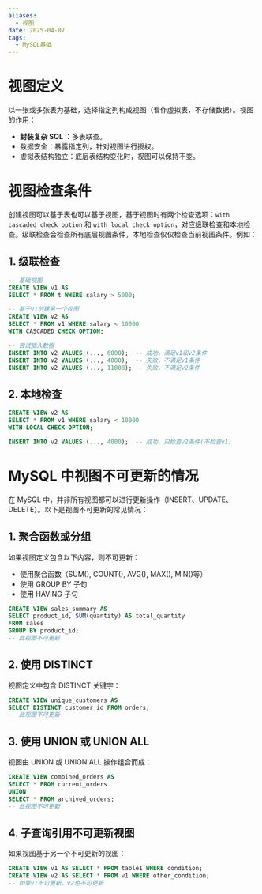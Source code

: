```yaml
---
aliases:
  - 视图
date: 2025-04-07
tags:
  - MySQL基础
---
```

# 视图定义

以一张或多张表为基础，选择指定列构成视图（看作虚拟表，不存储数据）。视图的作用：
- **封装复杂 SQL** ：多表联查。
- 数据安全：暴露指定列，针对视图进行授权。
- 虚拟表结构独立：底层表结构变化时，视图可以保持不变。

# 视图检查条件

创建视图可以基于表也可以基于视图，基于视图时有两个检查选项：`with cascaded check option` 和 `with local check option`，对应级联检查和本地检查。级联检查会检查所有底层视图条件，本地检查仅仅检查当前视图条件。例如：

## 1. 级联检查
```sql
-- 基础视图
CREATE VIEW v1 AS 
SELECT * FROM t WHERE salary > 5000;

-- 基于v1创建另一个视图
CREATE VIEW v2 AS 
SELECT * FROM v1 WHERE salary < 10000
WITH CASCADED CHECK OPTION;

-- 尝试插入数据
INSERT INTO v2 VALUES (..., 6000);  -- 成功，满足v1和v2条件
INSERT INTO v2 VALUES (..., 4000);  -- 失败，不满足v1条件
INSERT INTO v2 VALUES (..., 11000); -- 失败，不满足v2条件
```
## 2. 本地检查
```sql
CREATE VIEW v2 AS 
SELECT * FROM v1 WHERE salary < 10000
WITH LOCAL CHECK OPTION;

INSERT INTO v2 VALUES (..., 4000);  -- 成功，只检查v2条件(不检查v1)
```

# MySQL 中视图不可更新的情况

在 MySQL 中，并非所有视图都可以进行更新操作（INSERT、UPDATE、DELETE）。以下是视图不可更新的常见情况：

## 1. 聚合函数或分组

如果视图定义包含以下内容，则不可更新：
- 使用聚合函数（SUM(), COUNT(), AVG(), MAX(), MIN()等）
- 使用 GROUP BY 子句
- 使用 HAVING 子句
```sql
CREATE VIEW sales_summary AS
SELECT product_id, SUM(quantity) AS total_quantity
FROM sales
GROUP BY product_id;
-- 此视图不可更新
```

## 2. 使用 DISTINCT

视图定义中包含 DISTINCT 关键字：
```sql
CREATE VIEW unique_customers AS
SELECT DISTINCT customer_id FROM orders;
-- 此视图不可更新
```

## 3. 使用 UNION 或 UNION ALL

视图由 UNION 或 UNION ALL 操作组合而成：
```sql
CREATE VIEW combined_orders AS
SELECT * FROM current_orders
UNION
SELECT * FROM archived_orders;
-- 此视图不可更新
```

## 4. 子查询引用不可更新视图

如果视图基于另一个不可更新的视图：
```sql
CREATE VIEW v1 AS SELECT * FROM table1 WHERE condition;
CREATE VIEW v2 AS SELECT * FROM v1 WHERE other_condition;
-- 如果v1不可更新，v2也不可更新
```
